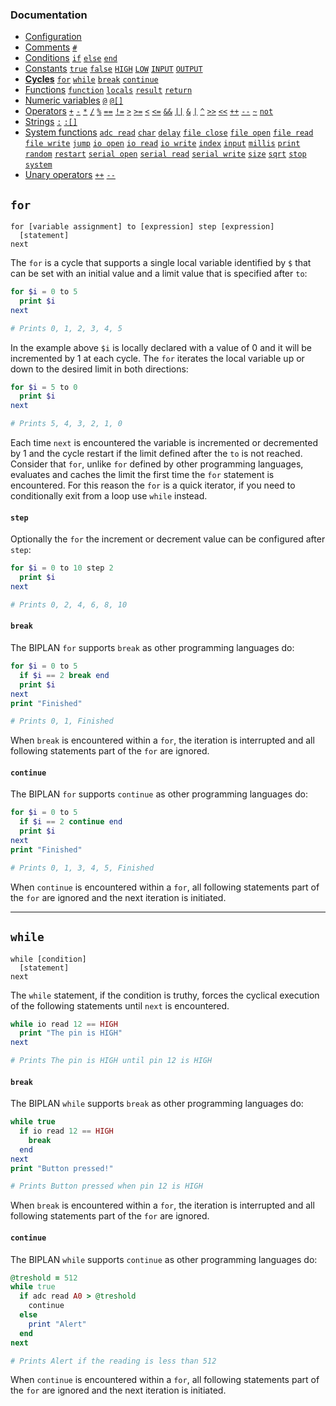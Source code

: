 ### Documentation
- [Configuration](/documentation/configuration.md)
- [Comments](/documentation/comments.md) [`#`](/documentation/comments.md)
- [Conditions](/documentation/conditions.md) [`if`](/documentation/conditions.md) [`else`](/documentation/conditions.md) [`end`](/documentation/conditions.md)
- [Constants](/documentation/constants.md) [`true`](/documentation/constants.md) [`false`](/documentation/constants.md) [`HIGH`](/documentation/constants.md) [`LOW`](/documentation/constants.md) [`INPUT`](/documentation/constants.md) [`OUTPUT`](/documentation/constants.md)
- **[Cycles](/documentation/cycles.md)** [`for`](/documentation/cycles.md#for) [`while`](/documentation/cycles.md#while) [`break`](/documentation/cycles.md#break) [`continue`](/documentation/cycles.md#continue)
- [Functions](/documentation/functions.md) [`function`](/documentation/functions.md) [`locals`](/documentation/functions.md) [`result`](/documentation/functions.md) [`return`](/documentation/functions.md)
- [Numeric variables](/documentation/numeric-variables.md) [`@`](/documentation/numeric-variables.md) [`@[]`](/documentation/numeric-variables.md)
- [Operators](/documentation/operators.md) [`+`](/documentation/operators.md) [`-`](/documentation/operators.md) [`*`](/documentation/operators.md) [`/`](/documentation/operators.md) [`%`](/documentation/operators.md) [`==`](/documentation/operators.md) [`!=`](/documentation/operators.md) [`>`](/documentation/operators.md) [`>=`](/documentation/operators.md) [`<`](/documentation/operators.md) [`<=`](/documentation/operators.md) [`&&`](/documentation/operators.md) [`||`](/documentation/operators.md) [`&`](/documentation/operators.md) [`|`](/documentation/operators.md) [`^`](/documentation/operators.md) [`>>`](/documentation/operators.md) [`<<`](/documentation/operators.md) [`++`](/documentation/operators.md) [`--`](/documentation/operators.md) [`~`](/documentation/operators.md) [`not`](/documentation/operators.md)
- [Strings](/documentation/strings.md) [`:`](/documentation/strings.md) [`:[]`](/documentation/strings.md)
- [System functions](/documentation/system-functions.md) [`adc read`](/documentation/system-functions.md#adc-read) [`char`](/documentation/system-functions.md#print) [`delay`](/documentation/system-functions.md#delay) [`file close`](/documentation/system-functions.md#file-close) [`file open`](/documentation/system-functions.md#file-open) [`file read`](/documentation/system-functions.md#file-read) [`file write`](/documentation/system-functions.md#file-write) [`jump`](/documentation/system-functions.md#jump) [`io open`](/documentation/system-functions.md#io-open) [`io read`](/documentation/system-functions.md#io-read) [`io write`](/documentation/system-functions.md#digitalWrite) [`index`](/documentation/system-functions.md#index) [`input`](/documentation/system-functions.md#input) [`millis`](/documentation/system-functions.md#millis) [`print`](/documentation/system-functions.md#print) [`random`](/documentation/system-functions.md#random) [`restart`](/documentation/system-functions.md#restart) [`serial open`](/documentation/system-functions.md#serial-open) [`serial read`](/documentation/system-functions.md#serial-read) [`serial write`](/documentation/system-functions.md#serial-write) [`size`](/documentation/system-functions.md#size) [`sqrt`](/documentation/system-functions.md#sqrt) [`stop`](/documentation/system-functions.md#stop) [`system`](/documentation/system-functions.md#system)
- [Unary operators](/documentation/unary-operators.md) [`++`](/documentation/unary-operators.md) [`--`](/documentation/unary-operators.md)

## `for`
```
for [variable assignment] to [expression] step [expression]
  [statement]
next
```
The `for` is a cycle that supports a single local variable identified by `$` that can be set with an initial value and a limit value that is specified after `to`:  
```php
for $i = 0 to 5
  print $i
next

# Prints 0, 1, 2, 3, 4, 5
```
In the example above `$i` is locally declared with a value of 0 and it will be incremented by 1 at each cycle. The `for` iterates the local variable up or down to the desired limit in both directions:
```php
for $i = 5 to 0
  print $i
next

# Prints 5, 4, 3, 2, 1, 0
```
Each time `next` is encountered the variable is incremented or decremented by 1 and the cycle restart if the limit defined after the `to` is not reached. Consider that `for`, unlike `for` defined by other programming languages, evaluates and caches the limit the first time the `for` statement is encountered. For this reason the `for` is a quick iterator, if you need to conditionally exit from a loop use `while` instead.

#### `step`
Optionally the `for` the increment or decrement value can be configured after `step`:  
```php
for $i = 0 to 10 step 2
  print $i
next

# Prints 0, 2, 4, 6, 8, 10
```

#### `break`
The BIPLAN `for` supports `break` as other programming languages do:
```php
for $i = 0 to 5
  if $i == 2 break end
  print $i
next
print "Finished"

# Prints 0, 1, Finished
```
When `break` is encountered within a `for`, the iteration is interrupted and all following statements part of the `for` are ignored.

#### `continue`
The BIPLAN `for` supports `continue` as other programming languages do:
```php
for $i = 0 to 5
  if $i == 2 continue end
  print $i
next
print "Finished"

# Prints 0, 1, 3, 4, 5, Finished
```
When `continue` is encountered within a `for`, all following statements part of the `for` are ignored and the next iteration is initiated.

---

## `while`
```
while [condition]
  [statement]
next
```
The `while` statement, if the condition is truthy, forces the cyclical execution of the following statements until `next` is encountered.   
```php
while io read 12 == HIGH
  print "The pin is HIGH"
next

# Prints The pin is HIGH until pin 12 is HIGH
```

#### `break`
The BIPLAN `while` supports `break` as other programming languages do:
```php
while true
  if io read 12 == HIGH
    break
  end
next
print "Button pressed!"

# Prints Button pressed when pin 12 is HIGH
```
When `break` is encountered within a `for`, the iteration is interrupted and all following statements part of the `for` are ignored.

#### `continue`
The BIPLAN `while` supports `continue` as other programming languages do:
```ruby
@treshold = 512
while true
  if adc read A0 > @treshold
    continue
  else
    print "Alert"
  end
next

# Prints Alert if the reading is less than 512
```
When `continue` is encountered within a `for`, all following statements part of the `for` are ignored and the next iteration is initiated.
